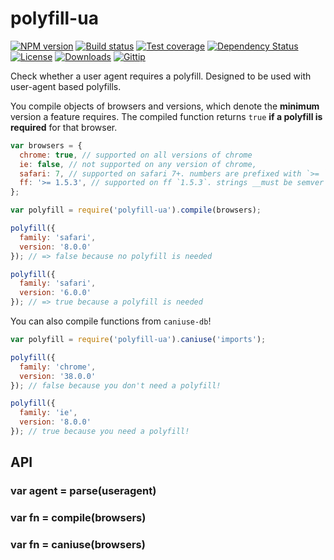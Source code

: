 
# polyfill-ua

[![NPM version][npm-image]][npm-url]
[![Build status][travis-image]][travis-url]
[![Test coverage][coveralls-image]][coveralls-url]
[![Dependency Status][david-image]][david-url]
[![License][license-image]][license-url]
[![Downloads][downloads-image]][downloads-url]
[![Gittip][gittip-image]][gittip-url]

Check whether a user agent requires a polyfill.
Designed to be used with user-agent based polyfills.

You compile objects of browsers and versions,
which denote the __minimum__ version a feature requires.
The compiled function returns `true` __if a polyfill is required__ for that browser.

```js
var browsers = {
  chrome: true, // supported on all versions of chrome
  ie: false, // not supported on any version of chrome,
  safari: 7, // supported on safari 7+. numbers are prefixed with `>= `
  ff: '>= 1.5.3', // supported on ff `1.5.3`. strings __must be semver ranges__
};

var polyfill = require('polyfill-ua').compile(browsers);

polyfill({
  family: 'safari',
  version: '8.0.0'
}); // => false because no polyfill is needed

polyfill({
  family: 'safari',
  version: '6.0.0'
}); // => true because a polyfill is needed
```

You can also compile functions from `caniuse-db`!

```js
var polyfill = require('polyfill-ua').caniuse('imports');

polyfill({
  family: 'chrome',
  version: '38.0.0'
}); // false because you don't need a polyfill!

polyfill({
  family: 'ie',
  version: '8.0.0'
}); // true because you need a polyfill!
```

## API

### var agent = parse(useragent)

### var fn = compile(browsers)

### var fn = caniuse(browsers)

[gitter-image]: https://badges.gitter.im/polyfills/polyfill-ua.png
[gitter-url]: https://gitter.im/polyfills/polyfill-ua
[npm-image]: https://img.shields.io/npm/v/polyfill-ua.svg?style=flat-square
[npm-url]: https://npmjs.org/package/polyfill-ua
[github-tag]: http://img.shields.io/github/tag/polyfills/polyfill-ua.svg?style=flat-square
[github-url]: https://github.com/polyfills/polyfill-ua/tags
[travis-image]: https://img.shields.io/travis/polyfills/polyfill-ua.svg?style=flat-square
[travis-url]: https://travis-ci.org/polyfills/polyfill-ua
[coveralls-image]: https://img.shields.io/coveralls/polyfills/polyfill-ua.svg?style=flat-square
[coveralls-url]: https://coveralls.io/r/polyfills/polyfill-ua
[david-image]: http://img.shields.io/david/polyfills/polyfill-ua.svg?style=flat-square
[david-url]: https://david-dm.org/polyfills/polyfill-ua
[license-image]: http://img.shields.io/npm/l/polyfill-ua.svg?style=flat-square
[license-url]: LICENSE
[downloads-image]: http://img.shields.io/npm/dm/polyfill-ua.svg?style=flat-square
[downloads-url]: https://npmjs.org/package/polyfill-ua
[gittip-image]: https://img.shields.io/gratipay/jonathanong.svg?style=flat-square
[gittip-url]: https://gratipay.com/jonathanong/
